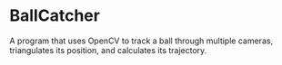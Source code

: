# BallCatcher
A program that uses OpenCV to track a ball through multiple cameras, triangulates its position, and calculates its trajectory.
